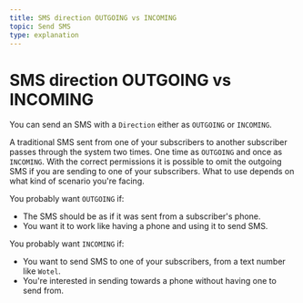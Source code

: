 ```yaml
---
title: SMS direction OUTGOING vs INCOMING
topic: Send SMS
type: explanation
---
```


# SMS direction OUTGOING vs INCOMING

You can send an SMS with a `Direction` either as `OUTGOING` or `INCOMING`.

A traditional SMS sent from one of your subscribers to another subscriber passes through the system two times. One time as `OUTGOING` and once as `INCOMING`. With the correct permissions it is possible to omit the outgoing SMS if you are sending to one of your subscribers. What to use depends on what kind of scenario you're facing.

You probably want `OUTGOING` if:
* The SMS should be as if it was sent from a subscriber's phone.
* You want it to work like having a phone and using it to send SMS.

You probably want `INCOMING` if:
* You want to send SMS to one of your subscribers, from a text number like `Wotel`.
* You're interested in sending towards a phone without having one to send from.
